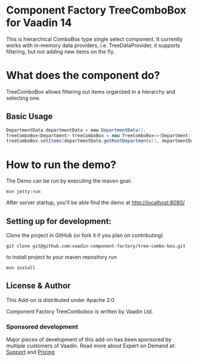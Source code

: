# Component Factory TreeComboBox for Vaadin 14

This is hierarchical ComboBox type single select component. It currently works with in-memory data
providers, i.e. TreeDataProvider, it supports filtering, but not adding new items on the fly.

# What does the component do?

TreeComboBox allows filtering out items organized in a hierarchy and selecting one.

## Basic Usage
```java
DepartmentData departmentData = new DepartmentData();
TreeComboBox<Department> treeComboBox = new TreeComboBox<>(Department::getName);
treeComboBox.setItems(departmentData.getRootDepartments(), departmentData::getChildDepartments);
```

# How to run the demo?

The Demo can be run by executing the maven goal:

```mvn jetty:run```

After server startup, you'll be able find the demo at [http://localhost:8080/](http://localhost:8080/)


## Setting up for development:

Clone the project in GitHub (or fork it if you plan on contributing)

```
git clone git@github.com:vaadin-component-factory/tree-combo-box.git
```

to install project to your maven repository run
 
```mvn install```

## License & Author

This Add-on is distributed under Apache 2.0

Component Factory TreeCombobox is written by Vaadin Ltd.

### Sponsored development

Major pieces of development of this add-on has been sponsored by multiple customers of Vaadin. Read more  about Expert on Demand at: [Support](https://vaadin.com/support) and  [Pricing](https://vaadin.com/pricing)

